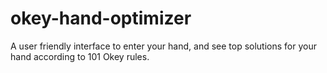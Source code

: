 # okey-hand-optimizer
A user friendly interface to enter your hand, and see top solutions for your hand according to 101 Okey rules.
